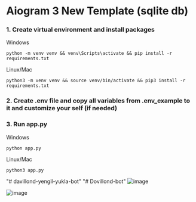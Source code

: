 # Aiogram 3 New Template (sqlite db)

### 1. Create virtual environment and install packages
Windows
```shell
python -m venv venv && venv\Scripts\activate && pip install -r requirements.txt
```

Linux/Mac
```shell
python3 -m venv venv && source venv/bin/activate && pip3 install -r requirements.txt
```

### 2. Create .env file and copy all variables from .env_example to it and customize your self (if needed)

### 3. Run app.py
Windows
```shell
python app.py
```
Linux/Mac
```shell
python3 app.py
```
"# davillond-yengil-yukla-bot" 
"# Dovillond-bot" 
![image](https://github.com/BoborahimAlisherovich/Download-bot/assets/157810653/8293d435-8f8d-49a7-a13b-10a74349c4a9)



![image](https://github.com/BoborahimAlisherovich/Download-bot/assets/157810653/97b5fd8a-3f9f-4e18-9937-32895d52bc6b)

